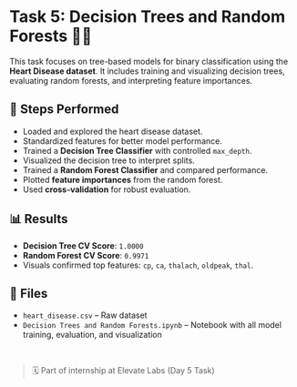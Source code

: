 # Task 5: Decision Trees and Random Forests 🌳🌲

This task focuses on tree-based models for binary classification using the **Heart Disease dataset**. It includes training and visualizing decision trees, evaluating random forests, and interpreting feature importances.

## 🧠 Steps Performed
- Loaded and explored the heart disease dataset.
- Standardized features for better model performance.
- Trained a **Decision Tree Classifier** with controlled `max_depth`.
- Visualized the decision tree to interpret splits.
- Trained a **Random Forest Classifier** and compared performance.
- Plotted **feature importances** from the random forest.
- Used **cross-validation** for robust evaluation.

## 📊 Results
- **Decision Tree CV Score**: `1.0000`
- **Random Forest CV Score**: `0.9971`
- Visuals confirmed top features: `cp`, `ca`, `thalach`, `oldpeak`, `thal`.

## 📁 Files
- `heart_disease.csv` – Raw dataset  
- `Decision Trees and Random Forests.ipynb` – Notebook with all model training, evaluation, and visualization

<br>

> 🗓️ Part of internship at Elevate Labs (Day 5 Task)
